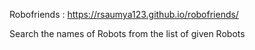 Robofriends : https://rsaumya123.github.io/robofriends/

Search the names of Robots from the list of given Robots
